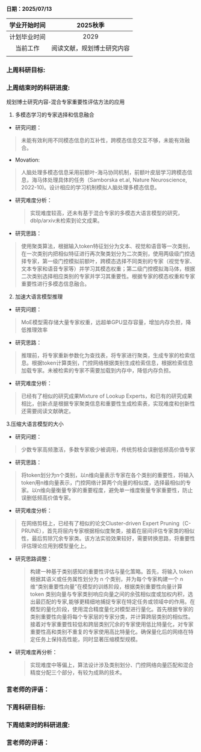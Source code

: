 **日期：2025/07/13**

|    学业开始时间    	|  	2025秋季|
|:------------------:	|:--------:	|
|    计划毕业时间    	|    2029     |
|      当前工作      	|     阅读文献，规划博士研究内容     |
|||

### 上周科研目标:

### 上周结束时的科研进度:

规划博士研究内容-混合专家重要性评估方法的应用

1. 多模态学习的专家选择和信息融合

  * 研究问题：
>未能有效利用不同模态信息的互补性，跨模态信息交互不够，未能有效融合。

* Movation:
>人脑处理多模态信息采用前额叶-海马协同机制，前额叶皮层学习跨模态信息，海马体处理具体的任务（Samborska et.al, Nature Neuroscience, 2022-10)。设计相应的学习机制模拟人脑处理多模态信息。
* 研究难度分析：
  >实现难度较高，还未有基于混合专家的多模态大语言模型的研究，dblp/arxiv未检索到论文成果。

* 研究思路：

 >使用聚类算法，根据输入token特征划分为文本、视觉和语音等一次类别，在一次类别内把相似特征进行再次聚类划分为二次类别，使用两级级门控选择专家，第一级门控模拟前额叶，跨模态选择不同类别的专家（视觉专家、文本专家和语音专家等）并学习其模态权重；第二级门控模拟海马体，根据二次类别选择相应类别的专家并学习其重要性。根据专家的模态权重和专家重要性进行多模态信息融合。

2. 加速大语言模型推理

 * 研究问题：
 >MoE模型需存储大量专家权重，远超单GPU显存容量，增加内存负担，降低推理效率

 * 研究思路：

 >  推理前，将专家重新参数化为查找表，将专家进行聚类，生成专家的检索信息。根据token计算类别，门控网络根据类别生成检索信息，根据检索信息加载专家。未被检索的专家不需要加载到内存中，降低内存负担。

* 研究难度分析：

 > 已经有了相似的研究成果Mixture of Lookup Experts，和已有的研究成果相比，创新点是根据专家聚类信息和重要性生成检索表，实现难度和创新性还需要阅读文献确定。

3.压缩大语言模型的大小

* 研究问题：
>少数专家高频激活，多数专家极少被调用，传统剪枝会误删低频高价值专家

* 研究思路：

>将token划分为n个类别，以n维向量表示专家在各个类别的重要性，将输入token用n维向量表示，门控网络计算两个向量的相似度，选择最相似的专家。以n维向量衡量专家的重要程度，避免单一维度衡量专家重要性，防止误删低频高价值专家。

* 研究难度分析：

>在网络剪枝上，已经有了相似的论文Cluster-driven Expert Pruning（C-PRUNE），首先将层内专家根据相似度聚类，接着在层间评估专家类的相似性，最后剪除冗余专家类。该方法实验效果较好，需要转换思路，将重要性评估理论应用到模型量化上。

* 研究思路调整：
  >构建一种基于类别感知的重要性评估与量化策略。首先，将输入 token 根据其语义或任务属性划分为 n 个类别，并为每个专家构建一个 n 维“类别重要性向量”在模型的训练阶段，根据类别重要性向量计算 token 类别向量与专家类别响应向量之间的余弦相似度或加权内积，选出最匹配的专家,能够更精细地捕捉专家在特定任务或领域中的作用。在模型的量化阶段，使用混合精度量化对模型进行量化。首先根据专家的类别重要性向量将每个专家层的专家分类，并计算跨层类别的相似性。接着对专家重要性较低和跨层类别冗余的专家使用低比特量化，对专家重要性高和类别不重复的专家使用高比特量化。确保量化后的网络在特定任务上保持高性能，同时显著压缩模型规模。
* 研究难度再分析：
  >实现难度中等偏上，算法设计涉及类别划分、门控网络向量匹配和混合精度分配三个部分，有较为成熟的技术。


    
### 言老师的评语：



### 下周科研目标:



### 下周结束时的科研进度:

### 言老师的评语：




